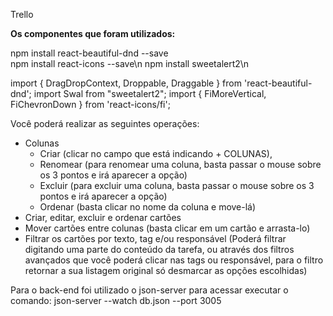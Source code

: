 Trello

<b>Os componentes que foram utilizados:</b>

npm install react-beautiful-dnd --save<br>
npm install react-icons --save\n
npm install sweetalert2\n

import { DragDropContext, Droppable, Draggable } from 'react-beautiful-dnd';
import Swal from "sweetalert2";
import { FiMoreVertical, FiChevronDown } from 'react-icons/fi';

Você poderá realizar as seguintes operações:
  - Colunas
      - Criar (clicar no campo que está indicando + COLUNAS), 
      - Renomear (para renomear uma coluna, basta passar o mouse sobre os 3 pontos e irá aparecer a opção) 
      - Excluir (para excluir uma coluna, basta passar o mouse sobre os 3 pontos e irá aparecer a opção) 
      - Ordenar (basta clicar no nome da coluna e move-lá)
  - Criar, editar, excluir e ordenar cartões
  - Mover cartões entre colunas (basta clicar em um cartão e arrasta-lo)
  - Filtrar os cartões por texto, tag e/ou responsável (Poderá filtrar digitando uma parte do conteúdo da tarefa, ou através dos filtros avançados que você poderá clicar nas tags ou responsável, para o filtro retornar a sua listagem original só desmarcar as opções escolhidas)

Para o back-end foi utilizado o json-server para acessar executar o comando:
json-server --watch db.json --port 3005
